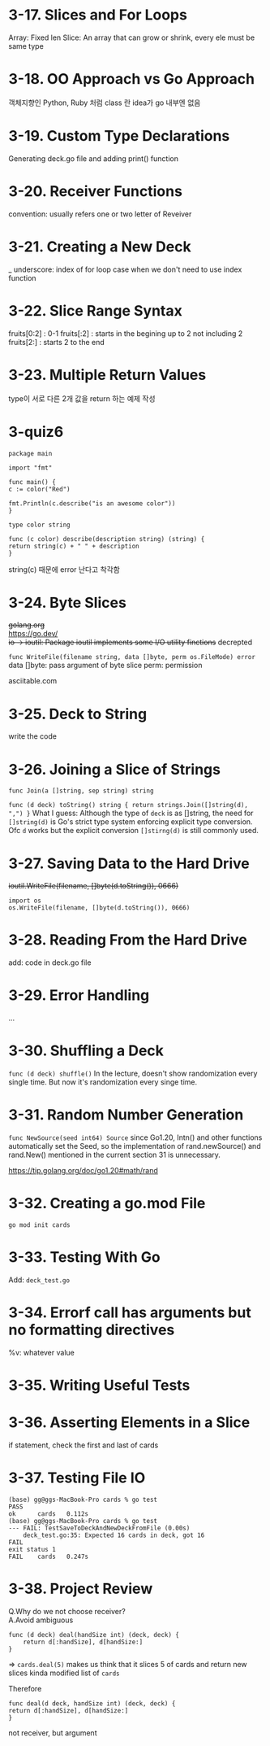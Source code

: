 # 3-17. Slices and For Loops

Array: Fixed len
Slice: An array that can grow or shrink, every ele must be same type

# 3-18. OO Approach vs Go Approach

객체지향인 Python, Ruby 처럼 class 란 idea가 go 내부엔 없음

# 3-19. Custom Type Declarations

Generating deck.go file and adding print() function

# 3-20. Receiver Functions

convention: usually refers one or two letter of Reveiver

# 3-21. Creating a New Deck

\_ underscore: index of for loop case when we don't need to use index function

# 3-22. Slice Range Syntax

fruits[0:2] : 0-1
fruits[:2] : starts in the begining up to 2 not including 2
fruits[2:] : starts 2 to the end

# 3-23. Multiple Return Values

type이 서로 다른 2개 값을 return 하는 예제 작성

# 3-quiz6

    package main

    import "fmt"

    func main() {
    c := color("Red")

    fmt.Println(c.describe("is an awesome color"))
    }

    type color string

    func (c color) describe(description string) (string) {
    return string(c) + " " + description
    }

string(c) 때문에 error 난다고 착각함

# 3-24. Byte Slices

<del>golang.org</del>  
https://go.dev/  
<del>io -> ioutil: Package ioutil implements some I/O utility finctions</del> decrepted

`func WriteFile(filename string, data []byte, perm os.FileMode) error`  
data []byte: pass argument of byte slice
perm: permission

asciitable.com

# 3-25. Deck to String

write the code

# 3-26. Joining a Slice of Strings

`func Join(a []string, sep string) string`

`func (d deck) toString() string {
	return strings.Join([]string(d), ",")
}`
What I guess:
Although the type of `deck` is as []string, the need for `[]string(d)` is Go's strict type system enforcing explicit type conversion.
Ofc `d` works but the explicit conversion `[]stirng(d)` is still commonly used.

# 3-27. Saving Data to the Hard Drive

<del>ioutil.WriteFile(filename, []byte(d.toString()), 0666)</del>

    import os
    os.WriteFile(filename, []byte(d.toString()), 0666)

# 3-28. Reading From the Hard Drive

add: code in deck.go file

# 3-29. Error Handling

...

# 3-30. Shuffling a Deck

`func (d deck) shuffle()`
In the lecture, doesn't show randomization every single time.
But now it's randomization every singe time.

# 3-31. Random Number Generation

`func NewSource(seed int64) Source`
since Go1.20, Intn() and other functions automatically set the Seed, so the implementation of rand.newSource() and rand.New() mentioned in the current section 31 is unnecessary.

https://tip.golang.org/doc/go1.20#math/rand

# 3-32. Creating a go.mod File

`go mod init cards`

# 3-33. Testing With Go

Add: `deck_test.go`

# 3-34. Errorf call has arguments but no formatting directives

%v: whatever value

# 3-35. Writing Useful Tests

# 3-36. Asserting Elements in a Slice

if statement, check the first and last of cards

# 3-37. Testing File IO

    (base) gg@ggs-MacBook-Pro cards % go test
    PASS
    ok      cards   0.112s
    (base) gg@ggs-MacBook-Pro cards % go test
    --- FAIL: TestSaveToDeckAndNewDeckFromFile (0.00s)
        deck_test.go:35: Expected 16 cards in deck, got 16
    FAIL
    exit status 1
    FAIL    cards   0.247s

# 3-38. Project Review

Q.Why do we not choose receiver?  
A.Avoid ambiguous

    func (d deck) deal(handSize int) (deck, deck) {
        return d[:handSize], d[handSize:]
    }

=> `cards.deal(5)` makes us think that it slices 5 of cards and return new slices
kinda modified list of `cards`

Therefore

    func deal(d deck, handSize int) (deck, deck) {
    return d[:handSize], d[handSize:]
    }

not receiver, but argument
